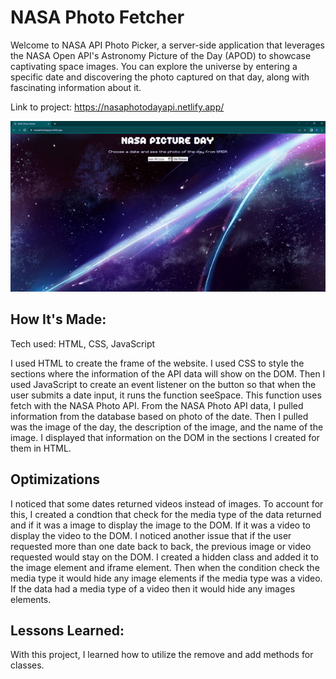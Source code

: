 # NASA Photo Fetcher

Welcome to NASA API Photo Picker, a server-side application that leverages the NASA Open API's Astronomy Picture of the Day (APOD) to showcase captivating space images. You can explore the universe by entering a specific date and discovering the photo captured on that day, along with fascinating information about it.

Link to project: https://nasaphotodayapi.netlify.app/

![NASA Photo Fetcher Gif](assets/img/NASA-Photo-Fetcher.gif)

## How It's Made:

Tech used: HTML, CSS, JavaScript

I used HTML to create the frame of the website. I used CSS to style the sections where the information of the API data will show on the DOM. Then I used JavaScript to create an event listener on the button so that when the user submits a date input, it runs the function seeSpace. This function uses fetch with the NASA Photo API. From the NASA Photo API data, I pulled information from the database based on photo of the date. Then I pulled was the image of the day, the description of the image, and the name of the image. I displayed that information on the DOM in the sections I created for them in HTML. 


## Optimizations

I noticed that some dates returned videos instead of images. To account for this, I created a condtion that check for the media type of the data returned and if it was a image to display the image to the DOM. If it was a video to display the video to the DOM. I noticed another issue that if the user requested more than one date back to back, the previous image or video requested would stay on the DOM. I created a hidden class and added it to the image element and iframe element. Then when the condition check the media type it would hide any image elements if the media type was a video. If the data had a media type of a video then it would hide any images elements. 

## Lessons Learned:

With this project, I learned how to utilize the remove and add methods for classes.